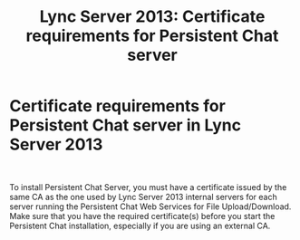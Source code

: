 ﻿---
title: 'Lync Server 2013: Certificate requirements for Persistent Chat server'
TOCTitle: Certificate requirements for Persistent Chat server
ms:assetid: eff58baf-b918-4dfa-b01d-e1aec436b4fd
ms:mtpsurl: https://technet.microsoft.com/en-us/library/Gg412990(v=OCS.15)
ms:contentKeyID: 48185781
ms.date: 07/23/2014
mtps_version: v=OCS.15
---

# Certificate requirements for Persistent Chat server in Lync Server 2013

 


To install Persistent Chat Server, you must have a certificate issued by the same CA as the one used by Lync Server 2013 internal servers for each server running the Persistent Chat Web Services for File Upload/Download. Make sure that you have the required certificate(s) before you start the Persistent Chat installation, especially if you are using an external CA.

